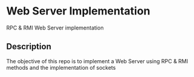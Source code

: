 # Web Server Implementation
RPC &amp; RMI Web Server implementation

## Description 
The objective of this repo is to implement a Web Server using RPC & RMI methods and the implementation of sockets
